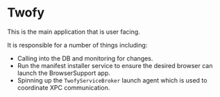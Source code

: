 #  Twofy

This is the main application that is user facing.

It is responsible for a number of things including:
- Calling into the DB and monitoring for changes.
- Run the manifest installer service to ensure the desired browser can launch the BrowserSupport app.
- Spinning up the `TwofyServiceBroker` launch agent which is used to coordinate XPC communication.


